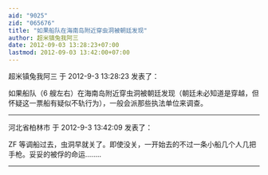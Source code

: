 ```yaml
---
aid: "9025"
zid: "065676"
title: "如果船队在海南岛附近穿虫洞被朝廷发现"
author: 超米镇兔我阿三
date: 2012-09-03 13:28:23+07:00
lastmod: 2012-09-03 13:42:00+07:00
---
```


超米镇兔我阿三 于 2012-9-3 13:28:23 发表了：

如果船队（6 艘左右）在海南岛附近穿虫洞被朝廷发现（朝廷未必知道是穿越，但怀疑这一票船有疑似不轨行为），一般会派那些执法单位来调查。

---

河北省柏林市 于 2012-9-3 13:42:09 发表了：

ZF 等调船过去，虫洞早就关了。即使没关，一开始去的不过一条小船几个人几把手枪。妥妥的被俘的命运........

---
